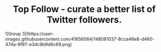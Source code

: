 <h1 align="center">
  Top Follow - curate a better list of Twitter followers.
</h1>
![Group 3](https://user-images.githubusercontent.com/41656084/148081037-8cca46e8-d460-474a-9f97-e3dc9b9d6c69.png)
